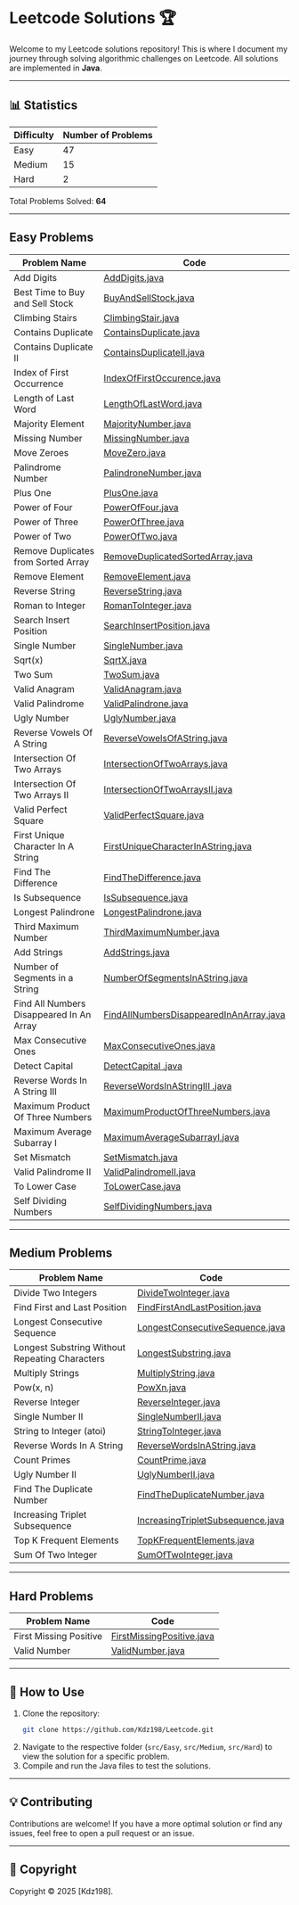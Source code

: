 # Leetcode Solutions 🏆

Welcome to my Leetcode solutions repository! This is where I document my journey through solving algorithmic challenges on Leetcode. All solutions are implemented in **Java**.

---

## 📊 Statistics

| Difficulty | Number of Problems | 
|------------|--------------------|
| Easy       | 47                 | 
| Medium     | 15                 | 
| Hard       | 2                  | 
        
Total Problems Solved: **64**

---

## Easy Problems

| Problem Name                             | Code                                                                                    |
|------------------------------------------|-----------------------------------------------------------------------------------------|
| Add Digits                               | [AddDigits.java](src/Easy/AddDigits.java)                                               |
| Best Time to Buy and Sell Stock          | [BuyAndSellStock.java](src/Easy/BuyAndSellStock.java)                                   |
| Climbing Stairs                          | [ClimbingStair.java](src/Easy/ClimbingStair.java)                                       |
| Contains Duplicate                       | [ContainsDuplicate.java](src/Easy/ContainsDuplicate.java)                               |
| Contains Duplicate II                    | [ContainsDuplicateII.java](src/Easy/ContainsDuplicateII.java)                           |
| Index of First Occurrence                | [IndexOfFirstOccurence.java](src/Easy/IndexOfFirstOccurence.java)                       |
| Length of Last Word                      | [LengthOfLastWord.java](src/Easy/LengthOfLastWord.java)                                 |
| Majority Element                         | [MajorityNumber.java](src/Easy/MajorityNumber.java)                                     |
| Missing Number                           | [MissingNumber.java](src/Easy/MissingNumber.java)                                       |
| Move Zeroes                              | [MoveZero.java](src/Easy/MoveZero.java)                                                 |
| Palindrome Number                        | [PalindroneNumber.java](src/Easy/PalindroneNumber.java)                                 |
| Plus One                                 | [PlusOne.java](src/Easy/PlusOne.java)                                                   |
| Power of Four                            | [PowerOfFour.java](src/Easy/PowerOfFour.java)                                           |
| Power of Three                           | [PowerOfThree.java](src/Easy/PowerOfThree.java)                                         |
| Power of Two                             | [PowerOfTwo.java](src/Easy/PowerOfTwo.java)                                             |
| Remove Duplicates from Sorted Array      | [RemoveDuplicatedSortedArray.java](src/Easy/RemoveDuplicatedSortedArray.java)           |
| Remove Element                           | [RemoveElement.java](src/Easy/RemoveElement.java)                                       |
| Reverse String                           | [ReverseString.java](src/Easy/ReverseString.java)                                       |
| Roman to Integer                         | [RomanToInteger.java](src/Easy/RomanToInteger.java)                                     |
| Search Insert Position                   | [SearchInsertPosition.java](src/Easy/SearchInsertPosition.java)                         |
| Single Number                            | [SingleNumber.java](src/Easy/SingleNumber.java)                                         |
| Sqrt(x)                                  | [SqrtX.java](src/Easy/SqrtX.java)                                                       |
| Two Sum                                  | [TwoSum.java](src/Easy/TwoSum.java)                                                     |
| Valid Anagram                            | [ValidAnagram.java](src/Easy/ValidAnagram.java)                                         |
| Valid Palindrome                         | [ValidPalindrone.java](src/Easy/ValidPalindrone.java)                                   |
| Ugly Number                              | [UglyNumber.java](src/Easy/UglyNumber.java)                                             |
| Reverse Vowels Of A String               | [ReverseVowelsOfAString.java](src/Easy/ReverseVowelsOfAString.java)                     |
| Intersection Of Two Arrays               | [IntersectionOfTwoArrays.java](src/Easy/IntersectionOfTwoArrays.java)                   |
| Intersection Of Two Arrays II            | [IntersectionOfTwoArraysII.java](src/Easy/IntersectionOfTwoArraysII.java)               |
| Valid Perfect Square                     | [ValidPerfectSquare.java](src/Easy/ValidPerfectSquare.java)                             |
| First Unique Character In A String       | [FirstUniqueCharacterInAString.java](src/Easy/FirstUniqueCharacterInAString.java)       |
| Find The Difference                      | [FindTheDifference.java](src/Easy/FindTheDifference.java)                               |
| Is Subsequence                           | [IsSubsequence.java](src/Easy/IsSubsequence.java)                                       |
| Longest Palindrone                       | [LongestPalindrone.java](src/Easy/LongestPalindrone.java)                               |
| Third Maximum Number                     | [ThirdMaximumNumber.java](src/Easy/ThirdMaximumNumber.java)                             |
| Add Strings                              | [AddStrings.java](src/Easy/AddStrings.java)                                             |
| Number of Segments in a String           | [NumberOfSegmentsInAString.java](src/Easy/NumberOfSegmentsInAString.java)               |
| Find All Numbers Disappeared In An Array | [FindAllNumbersDisappearedInAnArray.java](src/Easy/FindAllNumbersDisappearedInAnArray.java) |
| Max Consecutive Ones                     | [MaxConsecutiveOnes.java](src/Easy/MaxConsecutiveOnes.java)                             |
| Detect Capital                           | [DetectCapital .java](src/Easy/DetectCapital.java)                                      |
| Reverse Words In A String III            | [ReverseWordsInAStringIII .java](src/Easy/ReverseWordsInAStringIII.java)                |
| Maximum Product Of Three Numbers         | [MaximumProductOfThreeNumbers.java](src/Easy/MaximumProductOfThreeNumbers.java)         |
| Maximum Average Subarray I               | [MaximumAverageSubarrayI.java](src/Easy/MaximumAverageSubarrayI.java)         |
| Set Mismatch                             | [SetMismatch.java](src/Easy/SetMismatch.java)             |
| Valid Palindrome II                      | [ValidPalindromeII.java](src/Easy/ValidPalindromeII.java)             |
| To Lower Case                            | [ToLowerCase.java](src/Easy/ToLowerCase.java)             |
| Self Dividing Numbers                    | [SelfDividingNumbers.java](src/Easy/SelfDividingNumbers.java)             |


---

## Medium Problems

| Problem Name                                   | Code                                                                          |
|------------------------------------------------|-------------------------------------------------------------------------------|
| Divide Two Integers                            | [DivideTwoInteger.java](src/Medium/DivideTwoInteger.java)                     |
| Find First and Last Position                   | [FindFirstAndLastPosition.java](src/Medium/FindFirstAndLastPosition.java)     |
| Longest Consecutive Sequence                   | [LongestConsecutiveSequence.java](src/Medium/LongestConsecutiveSequence.java) |
| Longest Substring Without Repeating Characters | [LongestSubstring.java](src/Medium/LongestSubstring.java)                     |
| Multiply Strings                               | [MultiplyString.java](src/Medium/MultiplyString.java)                         |
| Pow(x, n)                                      | [PowXn.java](src/Medium/PowXn.java)                                           |
| Reverse Integer                                | [ReverseInteger.java](src/Medium/ReverseInteger.java)                         |
| Single Number II                               | [SingleNumberII.java](src/Medium/SingleNumberII.java)                         |
| String to Integer (atoi)                       | [StringToInteger.java](src/Medium/StringToInteger.java)                       |
| Reverse Words In A String                      | [ReverseWordsInAString.java](src/Medium/ReverseWordsInAString.java)           |
| Count Primes                                   | [CountPrime.java](src/Medium/CountPrime.java)                                 |
| Ugly Number II                                 | [UglyNumberII.java](src/Medium/UglyNumberII.java)                             |
| Find The Duplicate Number                      | [FindTheDuplicateNumber.java](src/Medium/FindTheDuplicateNumber.java)         |
| Increasing Triplet Subsequence                 | [IncreasingTripletSubsequence.java](src/Medium/IncreasingTripletSubsequence.java)         |
| Top K Frequent Elements                        | [TopKFrequentElements.java](src/Medium/TopKFrequentElements.java)         |
| Sum Of Two Integer                             | [SumOfTwoInteger.java](src/Medium/SumOfTwoInteger.java)         |

---

## Hard Problems

| Problem Name                        | Code                                                                                  |
|-------------------------------------|---------------------------------------------------------------------------------------|
| First Missing Positive              | [FirstMissingPositive.java](src/Hard/FirstMissingPositive.java)                       |
| Valid Number                        | [ValidNumber.java](src/Hard/ValidNumber.java)                                         |

---

## 📌 How to Use

1. Clone the repository:
   ```bash
   git clone https://github.com/Kdz198/Leetcode.git
   ```
2. Navigate to the respective folder (`src/Easy`, `src/Medium`, `src/Hard`) to view the solution for a specific problem.
3. Compile and run the Java files to test the solutions.

---

## 💡 Contributing

Contributions are welcome! If you have a more optimal solution or find any issues, feel free to open a pull request or an issue.

---

## 📜 Copyright

Copyright © 2025 [Kdz198].
